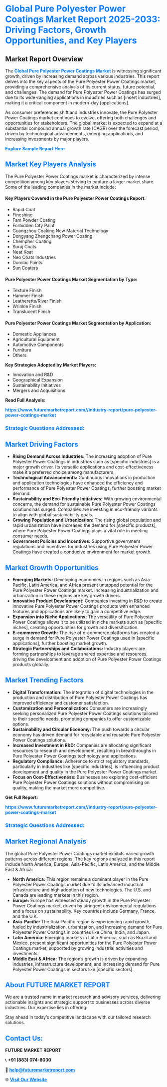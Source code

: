 <h1 style="color: #007BFF;">Global Pure Polyester Power Coatings Market Report 2025-2033: Driving Factors, Growth Opportunities, and Key Players</h1>

<section id="overview">
<h2>Market Report Overview</h2>
<p>The <a href="https://www.futuremarketreport.com//industry-report/pure-polyester-power-coatings-market" style="color: #007BFF; text-decoration: none;"><strong>Global Pure Polyester Power Coatings Market</strong></a> is witnessing significant growth, driven by increasing demand across various industries. This report delves into the key aspects of the Pure Polyester Power Coatings market, providing a comprehensive analysis of its current status, future potential, and challenges. The demand for Pure Polyester Power Coatings has surged due to its wide-ranging applications in industries such as [insert industries], making it a critical component in modern-day [applications].</p>
<p>As consumer preferences shift and industries innovate, the Pure Polyester Power Coatings market continues to evolve, offering both challenges and opportunities for stakeholders. The global market is expected to expand at a substantial compound annual growth rate (CAGR) over the forecast period, driven by technological advancements, emerging applications, and increasing investments by major players.</p>
</section>

<section id="overview">
<p><a href="https://www.futuremarketreport.com//request-sample/reportId=88117" style="color: #007BFF; text-decoration: none;"><strong>Explore Sample Report Here</strong></a></p>
</section>

<section id="key-players">
<h2 style="color: #007BFF;">Market Key Players Analysis</h2>
<p>The Pure Polyester Power Coatings market is characterized by intense competition among key players striving to capture a larger market share. Some of the leading companies in the market include:</p>
<h4>Key Players Covered in the Pure Polyester Power Coatings Report:</h4>
<ul><li>Rapid Coat</li><li>Fineshine</li><li>Fam Powder Coating</li><li>Forbidden City Paint</li><li>Guangzhou Coaking New Material Technology</li><li>Dongyang Zhengchang Power Coating</li><li>Chempher Coating</li><li>Suraj Coats</li><li>Neat Koat</li><li>Neo Coats Industries</li><li>Durolac Paints</li><li>Sun Coaters</li></ul>
<h4>Pure Polyester Power Coatings Market Segmentation by Type:</h4>
<ul><li>Texture Finish</li><li>Hammer Finish</li><li>Leatherette/River Finish</li><li>Wrinkle Finish</li><li>Translucent Finish</li></ul>

<h4>Pure Polyester Power Coatings Market Segmentation by Application:</h4>
<ul><li>Domestic Appliances</li><li>Agricultural Equipment</li><li>Automotive Components</li><li>Furniture</li><li>Others</li></ul>
<p><strong>Key Strategies Adopted by Market Players:</strong></p>
<ul>
<li>Innovation and R&D</li>
<li>Geographical Expansion</li>
<li>Sustainability Initiatives</li>
<li>Mergers and Acquisitions</li>
</ul>
</section>

<section>
<p><strong>Read Full Analysis: </strong></p><a href="https://www.futuremarketreport.com//industry-report/pure-polyester-power-coatings-market" style="color: #007BFF; text-decoration: none;"><strong>https://www.futuremarketreport.com//industry-report/pure-polyester-power-coatings-market</strong></a>
<h3 style="color: #007BFF;">Strategic Questions Addressed:</h3>
</section>

<section id="driving-factors">
<h2 style="color: #007BFF;">Market Driving Factors</h2>
<ul>
<li><strong>Rising Demand Across Industries:</strong> The increasing adoption of Pure Polyester Power Coatings in industries such as [specific industries] is a major growth driver. Its versatile applications and cost-effectiveness make it a preferred choice among manufacturers.</li>
<li><strong>Technological Advancements:</strong> Continuous innovations in production and application technologies have enhanced the efficiency and performance of Pure Polyester Power Coatings, further boosting market demand.</li>
<li><strong>Sustainability and Eco-Friendly Initiatives:</strong> With growing environmental concerns, the demand for sustainable Pure Polyester Power Coatings solutions has surged. Companies are investing in eco-friendly variants to align with global sustainability goals.</li>
<li><strong>Growing Population and Urbanization:</strong> The rising global population and rapid urbanization have increased the demand for [specific products], where Pure Polyester Power Coatings plays a vital role in meeting consumer needs.</li>
<li><strong>Government Policies and Incentives:</strong> Supportive government regulations and incentives for industries using Pure Polyester Power Coatings have created a conducive environment for market growth.</li>
</ul>
</section>

<section id="growth-opportunities">
<h2 style="color: #007BFF;">Market Growth Opportunities</h2>
<ul>
<li><strong>Emerging Markets:</strong> Developing economies in regions such as Asia-Pacific, Latin America, and Africa present untapped potential for the Pure Polyester Power Coatings market. Increasing industrialization and urbanization in these regions are key growth drivers.</li>
<li><strong>Innovative Product Development:</strong> Companies investing in R&D to create innovative Pure Polyester Power Coatings products with enhanced features and applications are likely to gain a competitive edge.</li>
<li><strong>Expansion into Niche Applications:</strong> The versatility of Pure Polyester Power Coatings allows it to be utilized in niche markets such as [specific niches], creating opportunities for growth and diversification.</li>
<li><strong>E-commerce Growth:</strong> The rise of e-commerce platforms has created a surge in demand for Pure Polyester Power Coatings used in [specific applications], further boosting market growth.</li>
<li><strong>Strategic Partnerships and Collaborations:</strong> Industry players are forming partnerships to leverage shared expertise and resources, driving the development and adoption of Pure Polyester Power Coatings products globally.</li>
</ul>
</section>

<section id="trending-factors">
<h2 style="color: #007BFF;">Market Trending Factors</h2>
<ul>
<li><strong>Digital Transformation:</strong> The integration of digital technologies in the production and distribution of Pure Polyester Power Coatings has improved efficiency and customer satisfaction.</li>
<li><strong>Customization and Personalization:</strong> Consumers are increasingly seeking personalized Pure Polyester Power Coatings solutions tailored to their specific needs, prompting companies to offer customizable options.</li>
<li><strong>Sustainability and Circular Economy:</strong> The push towards a circular economy has driven demand for recyclable and reusable Pure Polyester Power Coatings solutions.</li>
<li><strong>Increased Investment in R&D:</strong> Companies are allocating significant resources to research and development, resulting in breakthroughs in Pure Polyester Power Coatings technology and applications.</li>
<li><strong>Regulatory Compliance:</strong> Adherence to strict regulatory standards, particularly in industries like [specific industries], is influencing product development and quality in the Pure Polyester Power Coatings market.</li>
<li><strong>Focus on Cost-Effectiveness:</strong> Businesses are exploring cost-efficient Pure Polyester Power Coatings solutions without compromising on quality, making the market more competitive.</li>
</ul>
</section>

<section>
<p><strong>Get Full Report: </strong></p><a href="https://www.futuremarketreport.com//industry-report/pure-polyester-power-coatings-market" style="color: #007BFF; text-decoration: none;"><strong>https://www.futuremarketreport.com//industry-report/pure-polyester-power-coatings-market</strong></a>
<h3 style="color: #007BFF;">Strategic Questions Addressed:</h3>
</section>


<section id="regional-analysis">
<h2 style="color: #007BFF;">Market Regional Analysis</h2>
<p>The global Pure Polyester Power Coatings market exhibits varied growth patterns across different regions. The key regions analyzed in this report include North America, Europe, Asia-Pacific, Latin America, and the Middle East & Africa:</p>
<ul>
<li><strong>North America:</strong> This region remains a dominant player in the Pure Polyester Power Coatings market due to its advanced industrial infrastructure and high adoption of new technologies. The U.S. and Canada are leading markets in this region.</li>
<li><strong>Europe:</strong> Europe has witnessed steady growth in the Pure Polyester Power Coatings market, driven by stringent environmental regulations and a focus on sustainability. Key countries include Germany, France, and the U.K.</li>
<li><strong>Asia-Pacific:</strong> The Asia-Pacific region is experiencing rapid growth, fueled by industrialization, urbanization, and increasing demand for Pure Polyester Power Coatings in countries like China, India, and Japan.</li>
<li><strong>Latin America:</strong> Emerging markets in Latin America, such as Brazil and Mexico, present significant opportunities for the Pure Polyester Power Coatings market, supported by growing industrial activities and investments.</li>
<li><strong>Middle East & Africa:</strong> The region’s growth is driven by expanding industries, infrastructure development, and increasing demand for Pure Polyester Power Coatings in sectors like [specific sectors].</li>
</ul>
</section>

<footer>
<h2 style="color: #007BFF;">About FUTURE MARKET REPORT</h2>
<p>We are a trusted name in market research and advisory services, delivering actionable insights and strategic support to businesses across diverse industries. Our expertise lies in offering:</p>

<p>Stay ahead in today’s competitive landscape with our tailored research solutions.</p>

<h2 style="color: #007BFF;">Contact Us:</h2>
<p><strong>FUTURE MARKET REPORT</strong></p>
<p>📞 <strong>+91 (883) 074-8030</strong></p>
<p>📧 <strong><a href="mailto:help@futuremarketreport.com" style="color: #007BFF;">help@futuremarketreport.com</a></strong></p>
<p>🌐 <strong><a href="https://www.futuremarketreport.com/" style="color: #007BFF;">Visit Our Website</a></strong></p>
</footer>